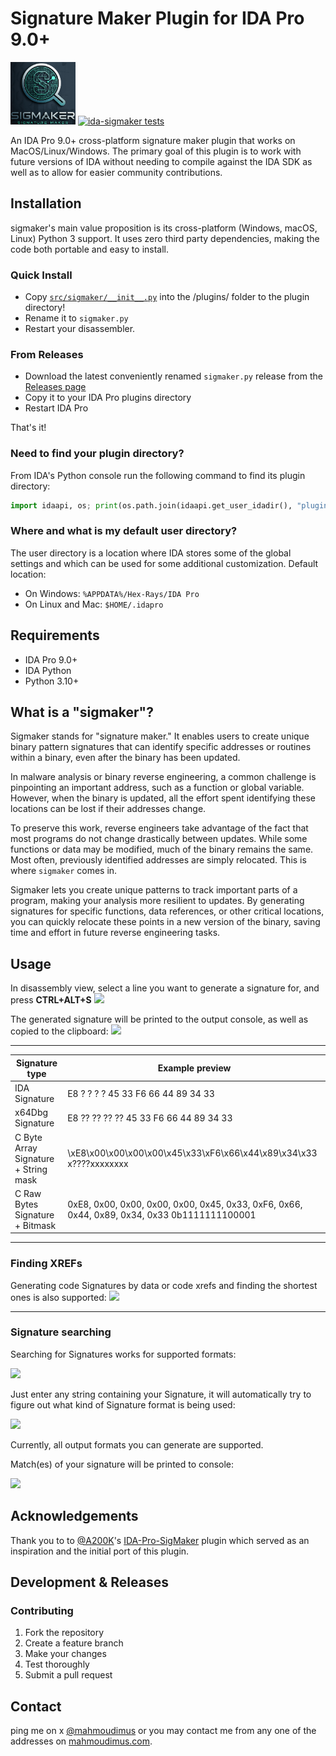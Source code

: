 # Signature Maker Plugin for IDA Pro 9.0+

<img src="https://github.com/mahmoudimus/ida-sigmaker/blob/main/assets/sigmaker-logo.png?raw=true" width="104px" height="100px" alt="Magnifying glass with the word 'sigmaker' and a cross-hair over the 'A' in sigmaker" /> [![ida-sigmaker tests](https://github.com/mahmoudimus/ida-sigmaker/actions/workflows/python.yml/badge.svg)](https://github.com/mahmoudimus/ida-sigmaker/actions/workflows/python.yml)

An IDA Pro 9.0+ cross-platform signature maker plugin that works on MacOS/Linux/Windows. The primary goal of this plugin is to work with future versions of IDA without needing to compile against the IDA SDK as well as to allow for easier community contributions.

## Installation

sigmaker's main value proposition is its cross-platform (Windows, macOS, Linux) Python 3 support. It uses zero third party dependencies, making the code both portable and easy to install.

### Quick Install

- Copy [`src/sigmaker/__init__.py`](./src/sigmaker/__init__.py) into the /plugins/ folder to the plugin directory!
- Rename it to `sigmaker.py`
- Restart your disassembler.

### From Releases

- Download the latest conveniently renamed `sigmaker.py` release from the [Releases page](https://github.com/mahmoudimus/ida-sigmaker/releases)
- Copy it to your IDA Pro plugins directory
- Restart IDA Pro

That's it!

### Need to find your plugin directory?

From IDA's Python console run the following command to find its plugin directory:

```python
import idaapi, os; print(os.path.join(idaapi.get_user_idadir(), "plugins"))
```

### Where and what is my default user directory?

The user directory is a location where IDA stores some of the global settings and which can be used for some additional customization.
Default location:

- On Windows: `%APPDATA%/Hex-Rays/IDA Pro`
- On Linux and Mac: `$HOME/.idapro`

## Requirements

- IDA Pro 9.0+
- IDA Python
- Python 3.10+

## What is a "sigmaker"?

Sigmaker stands for "signature maker." It enables users to create unique binary pattern signatures that can identify specific addresses or routines within a binary, even after the binary has been updated.

In malware analysis or binary reverse engineering, a common challenge is pinpointing an important address, such as a function or global variable. However, when the binary is updated, all the effort spent identifying these locations can be lost if their addresses change.

To preserve this work, reverse engineers take advantage of the fact that most programs do not change drastically between updates. While some functions or data may be modified, much of the binary remains the same. Most often, previously identified addresses are simply relocated. This is where `sigmaker` comes in.

Sigmaker lets you create unique patterns to track important parts of a program, making your analysis more resilient to updates. By generating signatures for specific functions, data references, or other critical locations, you can quickly relocate these points in a new version of the binary, saving time and effort in future reverse engineering tasks.

## Usage

In disassembly view, select a line you want to generate a signature for, and press
**CTRL+ALT+S**
![](https://i.imgur.com/b4MKkca.png)

The generated signature will be printed to the output console, as well as copied to the clipboard:
![](https://i.imgur.com/mTFbKce.png)

___

| Signature type | Example preview |
| --- | ----------- |
| IDA Signature | E8 ? ? ? ? 45 33 F6 66 44 89 34 33 |
| x64Dbg Signature | E8 ?? ?? ?? ?? 45 33 F6 66 44 89 34 33 |
| C Byte Array Signature + String mask | \xE8\x00\x00\x00\x00\x45\x33\xF6\x66\x44\x89\x34\x33 x????xxxxxxxx |
| C Raw Bytes Signature + Bitmask | 0xE8, 0x00, 0x00, 0x00, 0x00, 0x45, 0x33, 0xF6, 0x66, 0x44, 0x89, 0x34, 0x33  0b1111111100001 |

___

### Finding XREFs

Generating code Signatures by data or code xrefs and finding the shortest ones is also supported:
![](https://i.imgur.com/P0VRIFQ.png)

___

### Signature searching

Searching for Signatures works for supported formats:

![](https://i.imgur.com/lD4Zfwb.png)

Just enter any string containing your Signature, it will automatically try to figure out what kind of Signature format is being used:

![](https://i.imgur.com/oWMs7LN.png)

Currently, all output formats you can generate are supported.

Match(es) of your signature will be printed to console:

![](https://i.imgur.com/Pe4REkX.png)

## Acknowledgements

Thank you to to [@A200K](https://github.com/A200K)'s [IDA-Pro-SigMaker](https://github.com/A200K/IDA-Pro-SigMaker) plugin which served as an inspiration and the initial port of this plugin.

## Development & Releases

### Contributing

1. Fork the repository
2. Create a feature branch
3. Make your changes
4. Test thoroughly
5. Submit a pull request

## Contact

ping me on x [@mahmoudimus](https://x.com/mahmoudimus) or you may contact me from any one of the addresses on [mahmoudimus.com](https://mahmoudimus.com).
